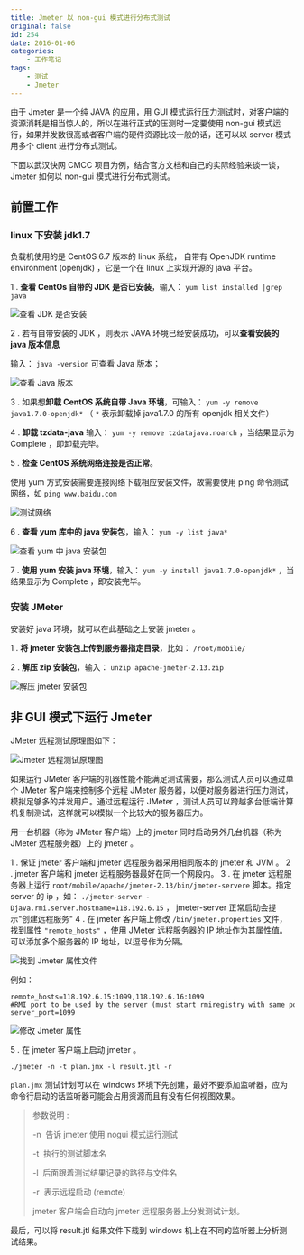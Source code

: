```yaml
---
title: Jmeter 以 non-gui 模式进行分布式测试
original: false
id: 254
date: 2016-01-06
categories:
    - 工作笔记
tags:
    - 测试
    - Jmeter
---
```


由于 Jmeter 是一个纯 JAVA 的应用，用 GUI 模式运行压力测试时，对客户端的资源消耗是相当惊人的，所以在进行正式的压测时一定要使用 non-gui 模式运行，如果并发数很高或者客户端的硬件资源比较一般的话，还可以以 server 模式用多个 client 进行分布式测试。

下面以武汉快网 CMCC 项目为例，结合官方文档和自己的实际经验来谈一谈， Jmeter 如何以 non-gui 模式进行分布式测试。

<!--more-->

## 前置工作

### linux 下安装 jdk1.7

负载机使用的是 CentOS 6.7 版本的 linux 系统， 自带有 OpenJDK runtime environment (openjdk) ，它是一个在 linux 上实现开源的 java 平台。

1 . **查看 CentOs 自带的 JDK 是否已安装**，输入： `yum list installed |grep java`

![查看 JDK 是否安装](https://imephen.pek3b.qingstor.com/b_image/20190426152046.png)

2 . 若有自带安装的 JDK ，则表示 JAVA 环境已经安装成功，可以**查看安装的 java 版本信息**

输入： `java -version` 可查看 Java 版本；

![查看 Java 版本](https://imephen.pek3b.qingstor.com/b_image/20190426152205.png)

3 . 如果想**卸载 CentOS 系统自带 Java 环境**，可输入： `yum -y remove java1.7.0-openjdk*` （ `*` 表示卸载掉 java1.7.0 的所有 openjdk 相关文件）

4 . **卸载 tzdata-java** 输入： `yum -y remove tzdatajava.noarch` ，当结果显示为 Complete ，即卸载完毕。

5 . **检查 CentOS 系统网络连接是否正常**。

使用 yum 方式安装需要连接网络下载相应安装文件，故需要使用 ping 命令测试网络，如 `ping www.baidu.com`

![测试网络](https://imephen.pek3b.qingstor.com/b_image/20190426152436.png)

6 . **查看 yum 库中的 java 安装包**，输入： `yum -y list java*`

![查看 yum 中 java 安装包](https://imephen.pek3b.qingstor.com/b_image/20190426152504.png)

7 . **使用 yum 安装 java 环境**，输入： `yum -y install java1.7.0-openjdk*` ，当结果显示为 Complete ，即安装完毕。

### 安装 JMeter

安装好 java 环境，就可以在此基础之上安装 jmeter 。

1 . **将 jmeter 安装包上传到服务器指定目录**，比如： `/root/mobile/`

2 . **解压 zip 安装包**，输入： `unzip apache-jmeter-2.13.zip`

![解压 jmeter 安装包](https://imephen.pek3b.qingstor.com/b_image/20190426152540.png)

## 非 GUI 模式下运行 Jmeter

JMeter 远程测试原理图如下：

![Jmeter 远程测试原理图](https://imephen.pek3b.qingstor.com/b_image/20190426152614.png)

如果运行 JMeter 客户端的机器性能不能满足测试需要，那么测试人员可以通过单个 JMeter 客户端来控制多个远程 JMeter 服务器，以便对服务器进行压力测试，模拟足够多的并发用户。通过远程运行 JMeter ，测试人员可以跨越多台低端计算机复制测试，这样就可以模拟一个比较大的服务器压力。

用一台机器（称为 JMeter 客户端）上的 jmeter 同时启动另外几台机器（称为 JMeter 远程服务器）上的 jmeter 。

1 . 保证 jmeter 客户端和 jmeter 远程服务器采用相同版本的 jmeter 和 JVM 。
2 . jmeter 客户端和 jmeter 远程服务器最好在同一个网段内。
3 . 在 jmeter 远程服务器上运行 `root/mobile/apache/jmeter-2.13/bin/jmeter-servere` 脚本。指定 server 的 ip ，如： `./jmeter-server -Djava.rmi.server.hostname=118.192.6.15` ， jmeter-server 正常启动会提示"创建远程服务"
4 . 在 jmeter 客户端上修改 `/bin/jmeter.properties` 文件，找到属性 `"remote_hosts"` ，使用 JMeter 远程服务器的 IP 地址作为其属性值。可以添加多个服务器的 IP 地址，以逗号作为分隔。

![找到 Jmeter 属性文件](https://imephen.pek3b.qingstor.com/b_image/20190426152641.png)

例如：

```
remote_hosts=118.192.6.15:1099,118.192.6.16:1099   #RMI port to be used by the server (must start rmiregistry with same port)
server_port=1099
```

![修改 Jmeter 属性](https://imephen.pek3b.qingstor.com/b_image/20190426152709.png)

5 . 在 jmeter 客户端上启动 jmeter 。

```
./jmeter -n -t plan.jmx -l result.jtl -r
```

`plan.jmx` 测试计划可以在 windows 环境下先创建，最好不要添加监听器，应为命令行启动的话监听器可能会占用资源而且有没有任何视图效果。

> 参数说明 :
> 
> -n  告诉 jmeter 使用 nogui 模式运行测试
> 
> -t  执行的测试脚本名
> 
> -l  后面跟着测试结果记录的路径与文件名 
> 
> -r  表示远程启动 (remote) 
> 
> jmeter 客户端会自动向 jmeter 远程服务器上分发测试计划。

最后，可以将 result.jtl 结果文件下载到 windows 机上在不同的监听器上分析测试结果。